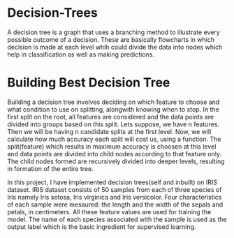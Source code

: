 # Decision-Trees

A decision tree is a graph that uses a branching method to illustrate every possible outcome of a decision.
 These are basically flowcharts in which decision is made at each level whih could divide the data into nodes which help in classification as well as making predictions. 
 
# Building Best Decision Tree

 Building a decision tree involves deciding on which feature to choose and what condition to use on splitting, alongwith knowing when to stop. In the first split on the root, all features are considered and the data points are divided into groups based on this split. Lets suppose, we have n features. Then we will be having n candidate splits at the first level. Now, we will calculate how much accuracy each split will cost us, using a function. The split(feature) which results in maximum accuracy is choosen at this level and data points are divided into child nodes according to that feature only. The child nodes formed are recursively divided into deeper levels, resulting in formation of the entire tree.
 
 In this project, I have implemented decision trees(self and inbuilt) on IRIS dataset. IRIS dataset consists of 50 samples from each of three species of Iris namely Iris setosa, Iris virginica and Iris versicolor. Four characteristics of each sample were mesaured: the length and the width of the sepals and petals, in centimeters. All these feature values are used for training the model. The name of each species associated with the sample is used as the output label which is the basic ingredient for supervised learning.
